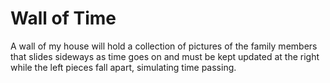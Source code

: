 # Wall of Time
A wall of my house will hold a collection of pictures of the family members
that slides sideways as time goes on and must be kept updated at the right while the left pieces fall apart, simulating time passing.

